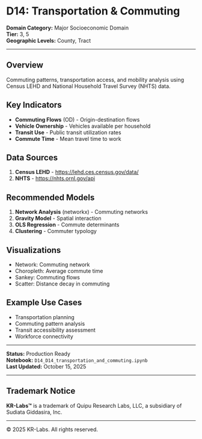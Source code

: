 # D14: Transportation & Commuting

**Domain Category:** Major Socioeconomic Domain  
**Tier:** 3, 5  
**Geographic Levels:** County, Tract

---

## Overview

Commuting patterns, transportation access, and mobility analysis using Census LEHD and National Household Travel Survey (NHTS) data.

## Key Indicators

- **Commuting Flows** (OD) - Origin-destination flows
- **Vehicle Ownership** - Vehicles available per household
- **Transit Use** - Public transit utilization rates
- **Commute Time** - Mean travel time to work

## Data Sources

1. **Census LEHD** - https://lehd.ces.census.gov/data/
2. **NHTS** - https://nhts.ornl.gov/api

## Recommended Models

1. **Network Analysis** (networkx) - Commuting networks
2. **Gravity Model** - Spatial interaction
3. **OLS Regression** - Commute determinants
4. **Clustering** - Commuter typology

## Visualizations

- Network: Commuting network
- Choropleth: Average commute time
- Sankey: Commuting flows
- Scatter: Distance decay in commuting

## Example Use Cases

- Transportation planning
- Commuting pattern analysis
- Transit accessibility assessment
- Workforce connectivity

---

**Status:** Production Ready  
**Notebook:** `D14_D14_transportation_and_commuting.ipynb`  
**Last Updated:** October 15, 2025

---

## Trademark Notice

**KR-Labs™** is a trademark of Quipu Research Labs, LLC, a subsidiary of Sudiata Giddasira, Inc.

---

© 2025 KR-Labs. All rights reserved.
